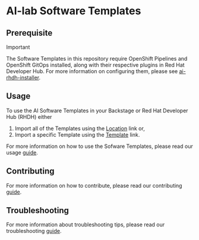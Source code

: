#  AI-lab Software Templates

## Prerequisite 
> [!IMPORTANT]  
> The Software Templates in this repository require OpenShift Pipelines and OpenShift GitOps installed, along with their respective plugins in Red Hat Developer Hub. For more information on configuring them, please see [ai-rhdh-installer](https://github.com/redhat-ai-dev/ai-rhdh-installer/).

## Usage

To use the AI Software Templates in your Backstage or Red Hat Developer Hub (RHDH) either

1. Import all of the Templates using the [Location](https://github.com/redhat-ai-dev/ai-lab-template/blob/main/all.yaml) link or, 
2. Import a specific Template using the [Template](https://github.com/redhat-ai-dev/ai-lab-template/blob/rolling-demo/templates/chatbot/template.yaml) link.

For more information on how to use the Sofware Templates, please read our usage [guide](./docs/USAGE.md).
 
## Contributing

For more information on how to contribute, please read our contributing [guide](./docs/CONTRIBUTING.md).

## Troubleshooting

For more information about troubleshooting tips, please read our troubleshooting [guide](./docs/TROUBLESHOOTING.md).
